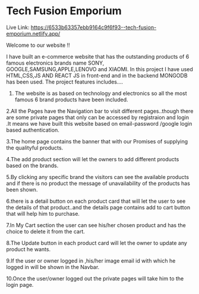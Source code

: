 # Tech Fusion Emporium

Live Link: https://6533b63357ebb9164c9f6f93--tech-fusion-emporium.netlify.app/

Welcome to our website !!

I have built an e-commerce website that has the outstanding products of 6 famous electronics brands name SONY, GOOGLE,SAMSUNG,APPLE,LENOVO and XIAOMI.
In this project I have used HTML,CSS,JS AND REACT JS in front-end and in the backend   MONGODB has been used.
The project features includes....

1. The website is as based on technology and electronics so all the most famous 6 brand products have been included.


2.All the Pages have the Navigation bar to visit different pages..though there are some private pages that only can be accessed by registraion and login .It means we have built this website based on email-password /google login based authentication.


3.The home page contains the banner that with our Promises of supplying the qualityful products.


4.The add product section will let the owners to add different products based on the brands.


5.By clicking any specific brand the visitors can see the available products and if there is no product the message of unavailability of the products has been shown.


6.there is a detail button on each product card that will let the user to see the details of that product..and the details page contains add to cart button that will help him to purchase.


7.In My Cart section the user can see his/her chosen product and has the choice to delete it from the cart.


8.The Update button in each product card will let the owner to update any product he wants.


9.If the user or owner logged in ,his/her image email id with which he logged in will be shown in the Navbar.


10.Once the user/owner logged out the private pages will take him to the login page.

